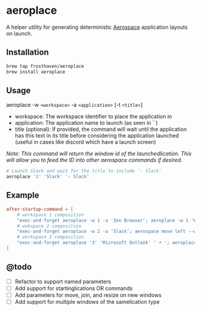 # aeroplace

A helper utility for generating deterministic [Aerospace](https://github.com/nikitabobko/AeroSpace)
application layouts on launch.

## Installation

```bash
brew tap frosthaven/aeroplace
brew install aeroplace
```

## Usage

aeroplace -w `<workspace>` -a `<application>` [-t `<title>`]

- workspace: The workspace identifier to place the application in
- application: The application name to launch (as seen in ``)
- title (optional): If provided, the command will wait until the application has
    this text in its title before considering the application launched (useful
    in cases like discord which have a launch screen)

*Note: This command will return the window id of the launchedlication. This
will allow you to feed the ID into other aerospace commands if desired.*

```bash
# Launch Slack and wait for the title to include '- Slack'
aeroplace '1' 'Slack' '- Slack'
```

## Example

```toml
after-startup-command = [
    # workspace 1 composition
    "exec-and-forget aeroplace -w 1 -a 'Zen Browser'; aeroplace -w 1 'WezTerm'",
    # wokspace 2 composition
    "exec-and-forget aeroplace -w 2 -a 'Slack'; aerospace move left --window-id $(aeroplace -w 2 -a 'Discord' -t '- Discord'); aerospace move right --window-id $(aeroplace -w '2' -a 'Obsidian' -t 'Obsidian')",
    # workspace 3 composition
    "exec-and-forget aeroplace '3' 'Microsoft Outlook' ' • '; aeroplace '3' 'ForkLift' ''",
]
```

## @todo

- [ ] Refactor to support named parameters
- [ ] Add support for startinglications OR commands
- [ ] Add parameters for move, join, and resize on new windows
- [ ] Add support for multiple windows of the samelication type
